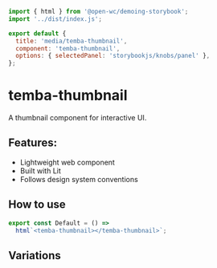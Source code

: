 ```js script
import { html } from '@open-wc/demoing-storybook';
import '../dist/index.js';

export default {
  title: 'media/temba-thumbnail',
  component: 'temba-thumbnail',
  options: { selectedPanel: 'storybookjs/knobs/panel' },
};
```

# temba-thumbnail

A thumbnail component for interactive UI.

## Features:

- Lightweight web component
- Built with Lit
- Follows design system conventions

## How to use

```js preview-story
export const Default = () =>
  html`<temba-thumbnail></temba-thumbnail>`;
```

## Variations

